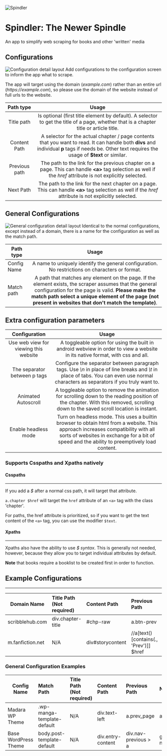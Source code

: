 ![Spindler](./resources/spindler_icon.png)
# __Spindler: The Newer Spindle__
An app to simplify web scraping for books and other 'written' media

## Configurations
![Configuration detail layout](./resources/Config.jpg)
Add configurations to the configuration screen to inform the app what to scrape.

The app will target using the domain (_example.com_) rather than an entire url (_https://example.com_), so please use the domain of the website instead of full urls to the website.

Path type                    |                Usage
:---------------------------:|:-----------------------------:
Title path                   | Is optional (first title element by default). A selector to get the title of a page, whether that is a chapter title or article title. 
Content Path                 | A selector for the actual chapter / page contents that you want to read. It can handle both __divs__ and individual __p__ tags if needs be. Other text requires the usage of __$text__ or similar.
Previous path                | The path to the link for the previous chapter on a page. This can handle __\<a>__ tag selection as well if the _href_ attribute is not explicitly selected.
Next Path                    | The path to the link for the next chapter on a page. This can handle __\<a>__ tag selection as well if the _href_ attribute is not explicitly selected.

## General Configurations
![General configuration detail layout](./resources/Generalized%20Config.jpg)
Identical to the normal configurations, except instead of a domain, there is a name for the configuration as well as the match path.

Path type                    |               Usage
-----------------------------|:-----------------------------:
Config Name                  | A name to uniquely identify the general configuration. No restrictions on characters or format.
Match path                   | A path that matches any element on the page. If the element exists, the scraper assumes that the general configuration for the page is valid. __Please make the match path select a unique element of the page (not present in websites that don't match the template)__.
## Extra configuration parameters
Configuration                |              Usage
:---------------------------:|:-----------------------------:
Use web view for viewing this website                                                                                   | A toggleable option for using the built in android webview in order to view a website in its native format, with css and all.
The separator between p tags | Configure the separator between paragraph tags. Use _\\n_ in place of line breaks and _\\t_ in place of tabs. You can even use normal characters as separators if you truly want to.
Animated Autoscroll          | A toggleable option to remove the animation for scrolling down to the reading position of the chapter. With this removed, scrolling down to the saved scroll location is instant.
Enable headless mode         | Turn on headless mode. This uses a builtin browser to obtain html from a website. This approach increases compatibility with all sorts of websites in exchange for a bit of speed and the ability to preemptively load content.
### Supports Csspaths and Xpaths natively

#### Csspaths
-------------------------------------------------------------
If you add a _$_ after a normal css path, it will target that attribute.

`a.chapter $href` will target the `href` attribute of an `<a>` tag with the class 'chapter'.

For paths, the href attribute is prioritized, so if you want to get the text content of the `<a>` tag, you can use the modifier `$text`.

#### Xpaths
-------------------------------------------------------------
Xpaths also have the ability to use _$ syntax_. This is generally not needed, however, because they allow you to target individual attributes by default.

__Note__ that books require a booklist to be created first in order to function.

## Example Configurations
--------------------------------------------------------------
Domain Name     | Title Path (Not required) | Content Path     | Previous Path                          | Next Path                              | Headless Mode | Image Url Path
----------------|:--------------------------|:-----------------|:---------------------------------------|:---------------------------------------|:--------------|:-----------------
scribblehub.com | div.chapter-title         | #chp-raw         | a.btn-prev                             |  a.btn-next                            | Yes           | .s_novel_img > img $src
m.fanfiction.net| N/A                       | div#storycontent | //a[text()[contains(., 'Prev')]] $href | //a[text()[contains(., 'Next')]] $href | Yes           | N/A

### General Configuration Examples
Config Name     | Match Path                 | Title Path (Not required) | Content Path     | Previous Path                          | Next Path                              | Headless Mode | Image Url Path
----------------|:---------------------------|:--------------------------|:-----------------|:---------------------------------------|:---------------------------------------|:--------------|:-----------------
Madara WP Theme | .wp-manga-template-default | N/A                       | div.text-left    | a.prev_page                            | a.next_page                            | Yes | N/A
Base WordPress Theme | body.post-template-default | N/A | div.entry-content | div.nav-previous > a | giv.nav-next > a | Either | N/A